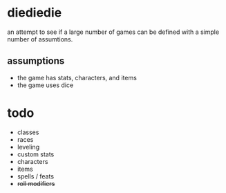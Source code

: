 # diediedie
an attempt to see if a large number of games can be defined with a simple number of assumtions. 

## assumptions
* the game has stats, characters, and items
* the game uses dice

# todo

* classes
* races
* leveling
* custom stats
* characters
* items
* spells / feats
* ~~roll modifiers~~